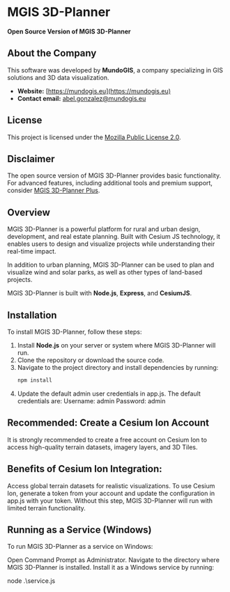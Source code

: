 # MGIS 3D-Planner

**Open Source Version of MGIS 3D-Planner**

## About the Company

This software was developed by **MundoGIS**, a company specializing in GIS solutions and 3D data visualization.

- **Website:** [https://mundogis.eu](https://mundogis.eu)
- **Contact email:** abel.gonzalez@mundogis.eu

## License
This project is licensed under the [Mozilla Public License 2.0](https://mozilla.org/MPL/2.0/).

## Disclaimer
The open source version of MGIS 3D-Planner provides basic functionality. For advanced features, including additional tools and premium support, consider [MGIS 3D-Planner Plus](https://mundogis.eu/3dplannerplus).

## Overview
MGIS 3D-Planner is a powerful platform for rural and urban design, development, and real estate planning. Built with Cesium JS technology, it enables users to design and visualize projects while understanding their real-time impact. 

In addition to urban planning, MGIS 3D-Planner can be used to plan and visualize wind and solar parks, as well as other types of land-based projects.

MGIS 3D-Planner is built with **Node.js**, **Express**, and **CesiumJS**.

## Installation
To install MGIS 3D-Planner, follow these steps:

1. Install **Node.js** on your server or system where MGIS 3D-Planner will run.
2. Clone the repository or download the source code.
3. Navigate to the project directory and install dependencies by running:
   ```bash
   npm install
4. Update the default admin user credentials in app.js. The default credentials are:
Username: admin
Password: admin

## Recommended: Create a Cesium Ion Account
It is strongly recommended to create a free account on Cesium Ion to access high-quality terrain datasets, imagery layers, and 3D Tiles.

## Benefits of Cesium Ion Integration:
Access global terrain datasets for realistic visualizations.
To use Cesium Ion, generate a token from your account and update the configuration in app.js with your token. Without this step, MGIS 3D-Planner will run with limited terrain functionality.

## Running as a Service (Windows)
To run MGIS 3D-Planner as a service on Windows:

Open Command Prompt as Administrator.
Navigate to the directory where MGIS 3D-Planner is installed.
Install it as a Windows service by running:

node .\service.js
